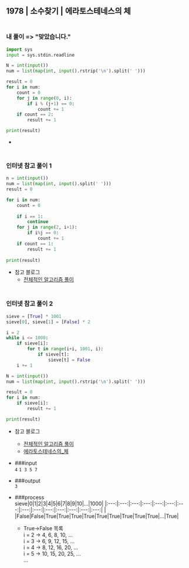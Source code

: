 ## 1978 | 소수찾기 | 에라토스테네스의 체

### <br>내 풀이 => "맞았습니다."
```python
import sys
input = sys.stdin.readline

N = int(input())
num = list(map(int, input().rstrip('\n').split(' ')))

result = 0
for i in num:
    count = 0
    for j in range(0, i):
        if i % (j+1) == 0:
            count += 1
    if count == 2:
        result += 1

print(result)
```
+

### <br>인터넷 참고 풀이 1
```python
n = int(input())
num = list(map(int, input().split(' ')))
result = 0

for i in num:
    count = 0
    
    if i == 1:
        continue
    for j in range(2, i+1):
        if i%j == 0:
            count += 1
    if count == 1:
        result += 1
        
print(result)
```
+ 참고 블로그
    - [전체적인 알고리즘 풀이](https://itprogramming119.tistory.com/entry/%EB%B0%B1%EC%A4%80%EC%95%8C%EA%B3%A0%EB%A6%AC%EC%A6%98-1978%EB%B2%88-%EC%86%8C%EC%88%98-%EC%B0%BE%EA%B8%B0-%ED%8C%8C%EC%9D%B4%EC%8D%ACPython
)
### <br>인터넷 참고 풀이 2
```python
sieve = [True] * 1001
sieve[0], sieve[1] = [False] * 2

i = 2
while i <= 1000:
    if sieve[i]:
        for t in range(i+i, 1001, i):
            if sieve[t]:
                sieve[t] = False
    i += 1

N = int(input())
num = list(map(int, input().rstrip('\n').split(' ')))

result = 0
for i in num:
    if sieve[i]:
        result += 1

print(result)
```
+ 참고 블로그
    - [전체적인 알고리즘 풀이](https://coder38611.tistory.com/69)
    - [에라토스테네스의_체](https://ko.wikipedia.org/wiki/%EC%97%90%EB%9D%BC%ED%86%A0%EC%8A%A4%ED%85%8C%EB%84%A4%EC%8A%A4%EC%9D%98_%EC%B2%B4)
+ ###input<br>
    `4`
    `1 3 5 7`
+ ###output<br>
    `3`
+ ###process<br>
    sieve|0|1|2|3|4|5|6|7|8|9|10|...|1000|
    |:---:|:---:|:---:|:---:|:---:|:---:|:---:|:---:|:---:|:---:|:---:|:---:|:---:|:---:|
    | |False|False|True|True|True|True|True|True|True|True|True|...|True|
  
    * True->False 목록        
    i = 2 -> 4, 6, 8, 10, ...         
    i = 3 -> 6, 9, 12, 15, ...     
    i = 4 -> 8, 12, 16, 20, ...     
    i = 5 -> 10, 15, 20, 25, ...    
    ...    